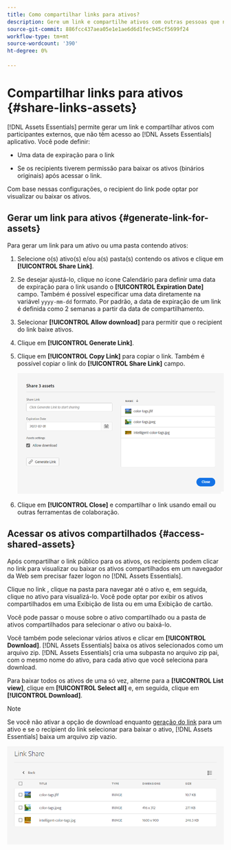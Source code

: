 ```yaml
---
title: Como compartilhar links para ativos?
description: Gere um link e compartilhe ativos com outras pessoas que não têm acesso ao [!DNL Assets Essentials] aplicativo.
source-git-commit: 886fcc437aea05e1e1ae6d6d1fec945cf5699f24
workflow-type: tm+mt
source-wordcount: '390'
ht-degree: 0%

---
```



# Compartilhar links para ativos {#share-links-assets}

[!DNL Assets Essentials] permite gerar um link e compartilhar ativos com participantes externos, que não têm acesso ao [!DNL Assets Essentials] aplicativo. Você pode definir:

* Uma data de expiração para o link

* Se os recipients tiverem permissão para baixar os ativos (binários originais) após acessar o link.

Com base nessas configurações, o recipient do link pode optar por visualizar ou baixar os ativos.

## Gerar um link para ativos {#generate-link-for-assets}

Para gerar um link para um ativo ou uma pasta contendo ativos:

1. Selecione o(s) ativo(s) e/ou a(s) pasta(s) contendo os ativos e clique em **[!UICONTROL Share Link]**.

1. Se desejar ajustá-lo, clique no ícone Calendário para definir uma data de expiração para o link usando o **[!UICONTROL Expiration Date]** campo. Também é possível especificar uma data diretamente na variável `yyyy-mm-dd` formato. Por padrão, a data de expiração de um link é definida como 2 semanas a partir da data de compartilhamento.

1. Selecionar **[!UICONTROL Allow download]** para permitir que o recipient do link baixe ativos.

1. Clique em **[!UICONTROL Generate Link]**.

1. Clique em **[!UICONTROL Copy Link]** para copiar o link. Também é possível copiar o link do **[!UICONTROL Share Link]** campo.

   ![Opção de cortar e endireitar](assets/share-asset-link.png)

1. Clique em **[!UICONTROL Close]** e compartilhar o link usando email ou outras ferramentas de colaboração.

## Acessar os ativos compartilhados {#access-shared-assets}

Após compartilhar o link público para os ativos, os recipients podem clicar no link para visualizar ou baixar os ativos compartilhados em um navegador da Web sem precisar fazer logon no [!DNL Assets Essentials].

Clique no link , clique na pasta para navegar até o ativo e, em seguida, clique no ativo para visualizá-lo. Você pode optar por exibir os ativos compartilhados em uma Exibição de lista ou em uma Exibição de cartão.

Você pode passar o mouse sobre o ativo compartilhado ou a pasta de ativos compartilhados para selecionar o ativo ou baixá-lo.

Você também pode selecionar vários ativos e clicar em **[!UICONTROL Download]**. [!DNL Assets Essentials] baixa os ativos selecionados como um arquivo zip. [!DNL Assets Essentials] cria uma subpasta no arquivo zip pai, com o mesmo nome do ativo, para cada ativo que você seleciona para download.

Para baixar todos os ativos de uma só vez, alterne para a **[!UICONTROL List view]**, clique em **[!UICONTROL Select all]** e, em seguida, clique em **[!UICONTROL Download]**.

>[!NOTE]
>
>Se você não ativar a opção de download enquanto [geração do link](#share-links-assets) para um ativo e se o recipient do link selecionar para baixar o ativo, [!DNL Assets Essentials] baixa um arquivo zip vazio.

![Opção de cortar e endireitar](assets/preview-shared-assets.png)

